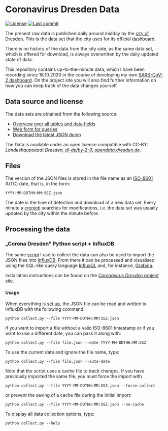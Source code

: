 # Coronavirus Dresden Data

[![License](https://img.shields.io/badge/license-DL--DE--BY--2.0-green)](https://github.com/jdieg0/coronavirus-dresden-data/blob/main/LICENCE)
[![Last commit](https://img.shields.io/github/last-commit/jdieg0/coronavirus-dresden-data)](https://github.com/jdieg0/coronavirus-dresden-data/commits/main)

The present raw data is published daily around midday by the [city of Dresden](https://www.dresden.de/de/leben/gesundheit/hygiene/infektionsschutz/corona.php). This is the data set that the city uses for its official [dashboard](https://stva-dd.maps.arcgis.com/apps/opsdashboard/index.html#/3eef863531024aa4ad0c4ac94adc58e0).

There is no history of the data from the city side, as the same data set, which is offered for download, is always overwritten by the daily updated state of data.

This repository contains up-to-the-minute data, which I have been recording since 18.10.2020 in the course of developing my own [SARS-CoV-2 dashboard](https://github.com/jdieg0/coronavirus-dresden). On the project site you will also find further information on how you can keep track of the data changes yourself.

## Data source and license

The data sets are obtained from the following source:

- [Overview over all tables and data fields](https://services.arcgis.com/ORpvigFPJUhb8RDF/ArcGIS/rest/services/corona_DD_7_Sicht/FeatureServer/layers)
- [Web form for queries](https://services.arcgis.com/ORpvigFPJUhb8RDF/ArcGIS/rest/services/corona_DD_7_Sicht/FeatureServer/query)
- [Download the latest JSON dump](https://services.arcgis.com/ORpvigFPJUhb8RDF/arcgis/rest/services/corona_DD_7_Sicht/FeatureServer/0/query?f=json&where=ObjectId>=0&outFields=*)

The Data is available under an open licence compatible with CC-BY: *Landeshauptstadt Dresden, [dl-de/by-2-0](https://www.govdata.de/dl-de/by-2-0), [opendata.dresden.de](https://opendata.dresden.de/)*.

## Files

The version of the JSON files is stored in the file name as an [ISO-8601](https://en.wikipedia.org/wiki/ISO_8601) (UTC) date, that is, in the form:

    YYYY-MM-DDTHH:MM:SSZ.json

The date is the time of detection and download of a new data set. Every minute a [cronjob](https://github.com/jdieg0/coronavirus-dresden#cron) searches for modifications, i.e. the data set was usually updated by the city within the minute before.

## Processing the data

### „Corona Dresden“ Python script + InfluxDB

The same [script](https://github.com/jdieg0/coronavirus-dresden) I use to collect the data can also be used to import the JSON files into [InfluxDB](https://www.influxdata.com/products/influxdb-overview/). From there it can be processed and visualised using the SQL-like query language [InfluxQL](https://docs.influxdata.com/influxdb/v1.8/query_language/spec/) and, for instance, [Grafana](https://grafana.com/docs/grafana/latest/datasources/influxdb/).

Installation instructions can be found on the [*Coronavirus Dresden* project site](https://github.com/jdieg0/coronavirus-dresden).

#### Usage

When everything is [set up](https://github.com/jdieg0/coronavirus-dresden#install), the JSON file can be read and written to InfluxDB with the following command:

    python collect.py --file YYYY-MM-DDTHH:MM:SSZ.json

If you want to import a file without a valid ISO-8601 timestamp or if you want to use a different date, you can pass it along with:

    python collect.py --file file.json --date YYYY-MM-DDTHH:MM:SSZ

To use the current date and ignore the file name, type:

    python collect.py --file file.json --auto-date


Note that the script uses a cache file to track changes. If you have previously imported the same file, you must force the import with

    python collect.py --file YYYY-MM-DDTHH:MM:SSZ.json --force-collect

or prevent the saving of a cache file during the initial import:

    python collect.py --file YYYY-MM-DDTHH:MM:SSZ.json --no-cache

To display all data collection options, type:

    python collect.py --help